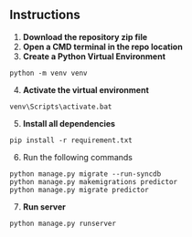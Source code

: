 ## Instructions
1) **Download the repository zip file**
2) **Open a CMD terminal in the repo location**
3) **Create a Python Virtual Environment**
```
python -m venv venv
```
4) **Activate the virtual environment**
```
venv\Scripts\activate.bat
```
5) **Install all dependencies**
```
pip install -r requirement.txt
```

6) Run the following commands
```
python manage.py migrate --run-syncdb 
python manage.py makemigrations predictor
python manage.py migrate predictor
```

7) **Run server**
```
python manage.py runserver
```


